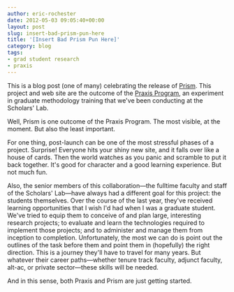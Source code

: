 ```yaml
---
author: eric-rochester
date: 2012-05-03 09:05:40+00:00
layout: post
slug: insert-bad-prism-pun-here
title: '[Insert Bad Prism Pun Here]'
category: blog
tags:
- grad student research
- praxis
---
```



This is a blog post (one of many) celebrating the release of [Prism](http://prism.scholarslab.org/). This project and web site are the outcome of the [Praxis Program](http://praxis.scholarslab.org/), an experiment in graduate methodology training that we've been conducting at the Scholars' Lab.

Well, Prism is one outcome of the Praxis Program. The most visible, at the moment. But also the least important.

For one thing, post-launch can be one of the most stressful phases of a project. Surprise! Everyone hits your shiny new site, and it falls over like a house of cards. Then the world watches as you panic and scramble to put it back together. It's good for character and a good learning experience. But not much fun.

Also, the senior members of this collaboration&mdash;the fulltime faculty and staff of the Scholars' Lab&mdash;have always had a different goal for this project: the students themselves. Over the course of the last year, they've received learning opportunities that I wish I'd had when I was a graduate student. We've tried to equip them to conceive of and plan large, interesting research projects; to evaluate and learn the technologies required to implement those projects; and to administer and manage them from inception to completion. Unfortunately, the most we can do is point out the outlines of the task before them and point them in (hopefully) the right direction. This is a journey they'll have to travel for many years. But whatever their career paths&mdash;whether tenure track faculty, adjunct faculty, alt-ac, or private sector&mdash;these skills will be needed.

And in this sense, both Praxis and Prism are just getting started.
